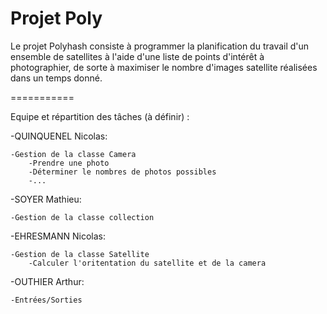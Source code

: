 Projet Poly
===========

Le projet Polyhash consiste à programmer la planification du travail d'un ensemble de satellites à l'aide d'une liste
de points d'intérêt à photographier, de sorte à maximiser le nombre d'images satellite réalisées dans un temps donné.

===========

Equipe et répartition des tâches (à définir) :


-QUINQUENEL Nicolas:

    -Gestion de la classe Camera
        -Prendre une photo
        -Déterminer le nombres de photos possibles
        -...
    
    
-SOYER Mathieu:

    -Gestion de la classe collection

-EHRESMANN Nicolas:

    -Gestion de la classe Satellite
        -Calculer l'oritentation du satellite et de la camera

-OUTHIER Arthur:

    -Entrées/Sorties
